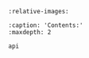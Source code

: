 
```{include} ../../README.md
:relative-images:
```


```{toctree}
:caption: 'Contents:'
:maxdepth: 2

api
```


